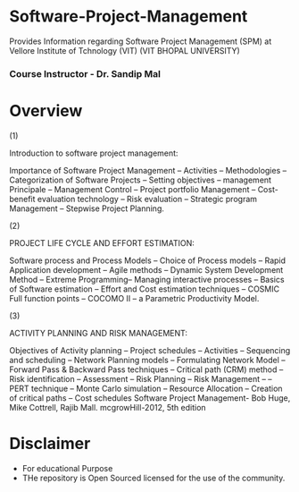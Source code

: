 # Software-Project-Management
Provides Information regarding Software Project Management (SPM) at Vellore Institute of Tchnology (VIT) (VIT BHOPAL UNIVERSITY)

### Course Instructor - Dr. Sandip Mal 

# Overview 

(1)


Introduction to software project management:

Importance of Software Project Management –
Activities – Methodologies – Categorization of
Software Projects – Setting objectives –
management Principale – Management Control –
Project portfolio Management – Cost-benefit
evaluation technology – Risk evaluation – Strategic
program Management – Stepwise Project Planning.


(2)


PROJECT LIFE CYCLE AND EFFORT ESTIMATION:

Software process and Process Models – Choice of
Process models – Rapid Application development
– Agile methods – Dynamic System Development
Method – Extreme Programming– Managing
interactive processes – Basics of Software
estimation – Effort and Cost estimation
techniques – COSMIC Full function points –
COCOMO II – a Parametric Productivity Model.


(3)


ACTIVITY PLANNING AND RISK MANAGEMENT:

Objectives of Activity planning – Project schedules
– Activities – Sequencing and scheduling –
Network Planning models – Formulating Network
Model – Forward Pass & Backward Pass
techniques – Critical path (CRM) method – Risk
identification – Assessment – Risk Planning – Risk
Management – – PERT technique – Monte Carlo
simulation – Resource Allocation – Creation of
critical paths – Cost schedules
Software Project Management- Bob Huge,
Mike Cottrell, Rajib Mall. mcgrowHill-2012, 5th
edition






# Disclaimer 

* For educational Purpose 
* THe repository is Open Sourced licensed for the use of the community. 
